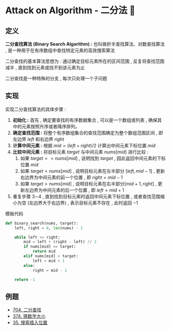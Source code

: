 # Attack on Algorithm - 二分法 🐝 

## 定义

**二分查找算法 (Binary Search Algorithm) :** 也叫做折半查找算法、对数查找算法 , 是一种用于在有序数组中查找特定元素的高效搜索算法

二分查找的基本算法思想为 : 通过确定目标元素所在的区间范围 , 反复将查找范围减半 , 直到找到元素或找不到该元素为止

二分查找是一种特殊的分支 , 每次只处理一个子问题

## 实现

实现二分查找算法的具体步骤 : 

1. **初始化 :** 首先 , 确定要查找的有序数据集合 , 可以是一个数组或列表 , 确保其中的元素按照升序或者降序排列。
2. **确定查找范围 :** 将整个有序数组集合的查找范围确定为整个数组范围区间 , 即左边界 $left$ 和右边界 $right$
3. **计算中间元素 :** 根据 $mid=(left+right)/2$ 计算出中间元素下标位置 $mid$
4. **比较中间元素 :** 将目标元素 $target$ 与中间元素 $nums[mid]$ 进行比较 : 
   1. 如果 $target==nums[mid]$ , 说明找到 $target$ , 因此返回中间元素的下标位置 $mid$
   2. 如果 $target<nums[mid]$ , 说明目标元素在左半部分 $[left,mid−1]$ , 更新右边界为中间元素的前一个位置 , 即 $right=mid−1$
   3. 如果 $target>nums[mid]$ , 说明目标元素在右半部分$[mid+1,right]$ , 更新左边界为中间元素的后一个位置 , 即 $left=mid+1$
5. 重复步骤 3∼4 , 直到找到目标元素时返回中间元素下标位置 , 或者查找范围缩小为空 (左边界大于右边界) , 表示目标元素不存在 , 此时返回 −1

模板代码

```python
def binary_search(nums, target):
    left, right = 0, len(nums) - 1

    while left <= right:
        mid = left + (right - left) // 2
        if nums[mid] == target:
            return mid
        elif nums[mid] < target:
            left = mid + 1
        else:
            right = mid - 1

    return -1
```

## 例题

- [704. 二分查找](https://leetcode.cn/problems/binary-search/)
- [374. 猜数字大小](https://leetcode.cn/problems/guess-number-higher-or-lower/)
- [35. 搜索插入位置](https://leetcode.cn/problems/search-insert-position/)



